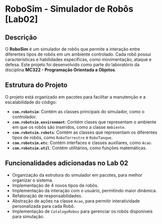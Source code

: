 # RoboSim - Simulador de Robôs [Lab02]

## Descrição
O **RoboSim** é um simulador de robôs que permite a interação entre diferentes tipos de robôs em um ambiente controlado. Cada robô possui características e habilidades específicas, como movimentação, ataque e defesa. Este projeto foi desenvolvido como parte do laboratório da disciplina **MC322 - Programação Orientada a Objetos**.

## Estrutura do Projeto
O projeto está organizado em pacotes para facilitar a manutenção e a escalabilidade do código:

- **`com.robotsim`**: Contém as classes principais do simulador, como o controlador.
- **`com.robotsim.environment`**: Contém clases que representam o ambiente em que os robôs são inseridos, como a classe `Ambiente`.
- **`com.robotsim.robots`**: Contém as classes que representam os diferentes tipos de robôs, como `RoboTerrestre` e `RoboTanque`.
- **`com.robotsim.etc`**: Contém interfaces e classes auxiliares, como `Acao`.
- **`com.robotsim.util`**: Contém utilitários, como funções matemáticas.

## Funcionalidades adicionadas no Lab 02
- Organização da estrutura do simulador em pacotes, para melhor organizar o sistema.
- Implementação de 4 novos tipos de robôs.
- Implementação da interação com o usuário, permitindo maior dinâmica.
- Refatoração de responsabilidades.
- Abstração de ações na classe `Acao`, para permitir interatividade personalizada para cada Robô.
- Implementação de `CatalogoRobos` para gerenciar os robôs disponíveis para simulação.


